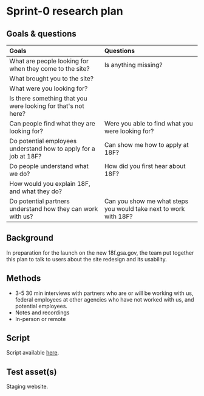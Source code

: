# Sprint-0 research plan

## Goals & questions

Goals | Questions
:----- | :---------
What are people looking for when they come to the site? | Is anything missing?
 | What brought you to the site?
 | What were you looking for?
 | Is there something that you were looking for that's not here?
Can people find what they are looking for? | Were you able to find what you were looking for?
Do potential employees understand how to apply for a job at 18F? | Can show me how to apply at 18F?
Do people understand what we do? | How did you first hear about 18F?
  | How would you explain 18F, and what they do?
Do potential partners understand how they can work with us? | Can you show me what steps you would take next to work with 18F?

## Background

In preparation for the launch on the new 18f.gsa.gov, the team put together this plan to talk to users about the site redesign and its usability.

## Methods

  *   3-5 30 min interviews with partners who are or will be working with us, federal employees at other agencies who have not worked with us, and potential employees.
  *   Notes and recordings
  *   In-person or remote

## Script

Script available [here](https://github.com/18F/18f.gsa.gov/blob/research/research/0-sprint/interview-script.md).


## Test asset(s)

Staging website.
